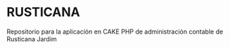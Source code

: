RUSTICANA
=======

Repositorio para la aplicación en CAKE PHP de administración contable  de Rusticana Jardim
